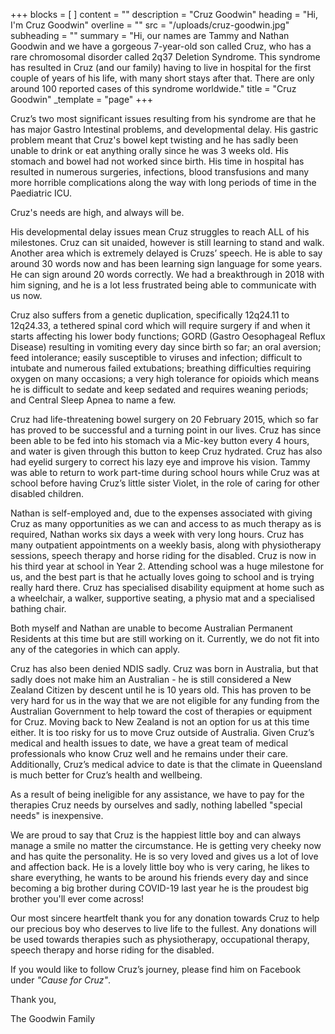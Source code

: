 +++
blocks = [ ]
content = ""
description = "Cruz Goodwin"
heading = "Hi, I'm Cruz Goodwin"
overline = ""
src = "/uploads/cruz-goodwin.jpg"
subheading = ""
summary = "Hi, our names are Tammy and Nathan Goodwin and we have a gorgeous 7-year-old son called Cruz, who has a rare chromosomal disorder called 2q37 Deletion Syndrome. This syndrome has resulted in Cruz (and our family) having to live in hospital for the first couple of years of his life, with many short stays after that. There are only around 100 reported cases of this syndrome worldwide."
title = "Cruz Goodwin"
_template = "page"
+++

Cruz’s two most significant issues resulting from his syndrome are that he has major Gastro Intestinal problems, and developmental delay. His gastric problem meant that Cruz's bowel kept twisting and he has sadly been unable to drink or eat anything orally since he was 3 weeks old. His stomach and bowel had not worked since birth. His time in hospital has resulted in numerous surgeries, infections, blood transfusions and many more horrible complications along the way with long periods of time in the Paediatric ICU.

Cruz's needs are high, and always will be.

His developmental delay issues mean Cruz struggles to reach ALL of his milestones. Cruz can sit unaided, however is still learning to stand and walk. Another area which is extremely delayed is Cruzs’ speech. He is able to say around 30 words now and has been learning sign language for some years. He can sign around 20 words correctly. We had a breakthrough in 2018 with him signing, and he is a lot less frustrated being able to communicate with us now.

Cruz also suffers from a genetic duplication, specifically 12q24.11 to 12q24.33, a tethered spinal cord which will require surgery if and when it starts affecting his lower body functions; GORD (Gastro Oesophageal Reflux Disease) resulting in vomiting every day since birth so far; an oral aversion; feed intolerance; easily susceptible to viruses and infection; difficult to intubate and numerous failed extubations; breathing difficulties requiring oxygen on many occasions; a very high tolerance for opioids which means he is difficult to sedate and keep sedated and requires weaning periods; and Central Sleep Apnea to name a few.

Cruz had life-threatening bowel surgery on 20 February 2015, which so far has proved to be successful and a turning point in our lives. Cruz has since been able to be fed into his stomach via a Mic-key button every 4 hours, and water is given through this button to keep Cruz hydrated. Cruz has also had eyelid surgery to correct his lazy eye and improve his vision. Tammy was able to return to work part-time during school hours while Cruz was at school before having Cruz’s little sister Violet, in the role of caring for other disabled children.

Nathan is self-employed and, due to the expenses associated with giving Cruz as many opportunities as we can and access to as much therapy as is required, Nathan works six days a week with very long hours. Cruz has many outpatient appointments on a weekly basis, along with physiotherapy sessions, speech therapy and horse riding for the disabled. Cruz is now in his third year at school in Year 2. Attending school was a huge milestone for us, and the best part is that he actually loves going to school and is trying really hard there. Cruz has specialised disability equipment at home such as a wheelchair, a walker, supportive seating, a physio mat and a specialised bathing chair.

Both myself and Nathan are unable to become Australian Permanent Residents at this time but are still working on it. Currently, we do not fit into any of the categories in which can apply.

Cruz has also been denied NDIS sadly. Cruz was born in Australia, but that sadly does not make him an Australian - he is still considered a New Zealand Citizen by descent until he is 10 years old. This has proven to be very hard for us in the way that we are not eligible for any funding from the Australian Government to help toward the cost of therapies or equipment for Cruz. Moving back to New Zealand is not an option for us at this time either. It is too risky for us to move Cruz outside of Australia. Given Cruz’s medical and health issues to date, we have a great team of medical professionals who know Cruz well and he remains under their care. Additionally, Cruz’s medical advice to date is that the climate in Queensland is much better for Cruz’s health and wellbeing.

As a result of being ineligible for any assistance, we have to pay for the therapies Cruz needs by ourselves and sadly, nothing labelled "special needs" is inexpensive.

We are proud to say that Cruz is the happiest little boy and can always manage a smile no matter the circumstance. He is getting very cheeky now and has quite the personality. He is so very loved and gives us a lot of love and affection back. He is a lovely little boy who is very caring, he likes to share everything, he wants to be around his friends every day and since becoming a big brother during COVID-19 last year he is the proudest big brother you'll ever come across!

Our most sincere heartfelt thank you for any donation towards Cruz to help our precious boy who deserves to live life to the fullest. Any donations will be used towards therapies such as physiotherapy, occupational therapy, speech therapy and horse riding for the disabled.

If you would like to follow Cruz’s journey, please find him on Facebook under _"Cause for Cruz"_.

Thank you,

The Goodwin Family
